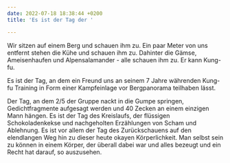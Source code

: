 ```yaml
---
date: 2022-07-18 18:38:44 +0200
title: 'Es ist der Tag der '

---
```

Wir sitzen auf einem Berg und schauen ihm zu. Ein paar Meter von uns entfernt stehen die Kühe und schauen ihm zu. Dahinter die Gämse, Ameisenhaufen und Alpensalamander - alle schauen ihm zu. Er kann Kung-fu.

Es ist der Tag, an dem ein Freund uns an seinem 7 Jahre währenden Kung-fu Training in Form einer Kampfeinlage vor Bergpanorama teilhaben lässt.

Der Tag, an dem 2/5 der Gruppe nackt in die Gumpe springen, Gedichtfragmente aufgesagt werden und 40 Zecken an einem einzigen Mann hängen. Es ist der Tag des Kreislaufs, der flüssigen Schokoladenkekse und nachgeholten Erzählungen von Scham und Ablehnung. Es ist vor allem der Tag des Zurückschauens auf den elendlangen Weg hin zu dieser heute okayen Körperlichkeit. Man selbst sein zu können in einem Körper, der überall dabei war und alles bezeugt und ein Recht hat darauf, so auszusehen.